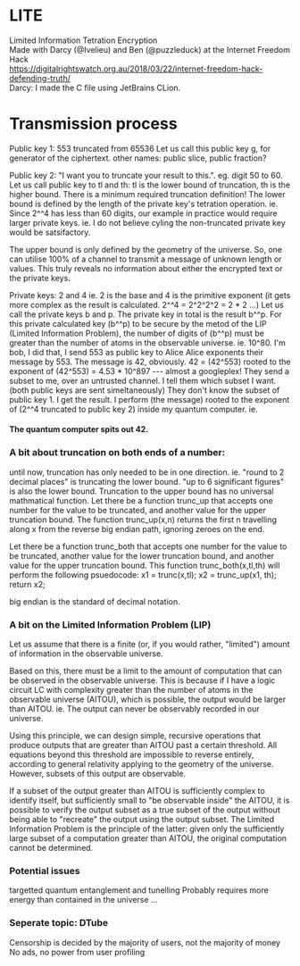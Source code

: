 # LITE
Limited Information Tetration Encryption  
Made with Darcy (@Ivelieu) and Ben (@puzzleduck) at the Internet Freedom Hack  
https://digitalrightswatch.org.au/2018/03/22/internet-freedom-hack-defending-truth/  
Darcy: I made the C file using JetBrains CLion.  

# Transmission process

Public key 1: 553 truncated from 65536
Let us call this public key g, for generator of the ciphertext. 
other names: public slice, public fraction?

Public key 2: "I want you to truncate your result to this.". eg. digit 50 to 60.
Let us call public key to tl and th: tl is the lower bound of truncation, th is the higher bound.
There is a minimum required truncation definition! The lower bound is defined by the length of the private key's tetration operation. ie. Since 2^^4 has less than 60 digits, our example in practice would require larger private keys. ie. I do not believe cyling the non-truncated private key would be satsifactory.

The upper bound is only defined by the geometry of the universe. So, one can utilise 100% of a channel to transmit a message of unknown length or values. This truly reveals no information about either the encrypted text or the private keys.

Private keys: 2 and 4
ie. 2 is the base and 4 is the primitive exponent 
(it gets more complex as the result is calculated. 2^^4 = 2^2^2^2 = 2 * 2 ...)
Let us call the private keys b and p.
The private key in total is the result b^^p. For this private calculated key (b^^p) to be secure by the metod of the LIP (Limited Information Problem), the number of digits of (b^^p) must be greater than the number of atoms in the observable universe. ie. 10^80.
I'm bob, I did that, I send 553 as public key to Alice
Alice exponents their message by 553.
The message is 42, obviously.
42 = (42^553) rooted to the exponent of (42^553)
= 4.53 * 10^897 --- almost a googleplex!
They send a subset to me, over an untrusted channel. I tell them which subset I want. 
(both public keys are sent simeltaneously)
They don't know the subset of public key 1.
I get the result. I perform (the message) rooted to the exponent of (2^^4 truncated to public key 2) inside my quantum computer.
ie. 

#### The quantum computer spits out 42. 

### A bit about truncation on both ends of a number:
until now, truncation has only needed to be in one direction. ie. "round to 2 decimal places" is truncating the lower bound. "up to 6 significant figures" is also the lower bound. Truncation to the upper bound has no universal mathmatical function. 
Let there be a function trunc_up that accepts one number for the value to be truncated, and another value for the upper truncation bound. The function trunc_up(x,n) returns the first n travelling along x from the reverse big endian path, ignoring zeroes on the end. 

Let there be a function trunc_both that accepts one number for the value to be truncated, another value for the lower truncation bound, and another value for the upper truncation bound. This function trunc_both(x,tl,th) will perform the following psuedocode:
x1 = trunc(x,tl);
x2 = trunc_up(x1, th);
return x2;

big endian is the standard of decimal notation.


### A bit on the Limited Information Problem (LIP)
Let us assume that there is a finite (or, if you would rather, "limited") amount of information in the observable universe.

Based on this, there must be a limit to the amount of computation that can be observed in the observable universe. This is because if I have a logic circuit LC with complexity greater than the number of atoms in the observable universe (AITOU), which is possible, the output would be larger than AITOU. ie. The output can never be observably recorded in our universe.

Using this principle, we can design simple, recursive operations that produce outputs that are greater than AITOU past a certain threshold. All equations beyond this threshold are impossible to reverse entirely, according to general relativity applying to the geometry of the universe. However, subsets of this output are observable.

If a subset of the output greater than AITOU is sufficiently complex to identify itself, but sufficiently small to "be observable inside" the AITOU, it is possible to verify the output subset as a true subset of the output without being able to "recreate" the output using the output subset. The Limited Information Problem is the principle of the latter: given only the sufficiently large subset of a computation greater than AITOU, the original computation cannot be determined.


### Potential issues  
targetted quantum entanglement and tunelling
Probably requires more energy than contained in the universe ...


### Seperate topic: DTube
Censorship is decided by the majority of users, not the majority of money
No ads, no power from user profiling